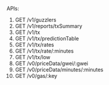 APIs:

1. GET /v1/guzzlers
2. GET /v1/reports/txSummary
3. GET /v1/tx
4. GET /v1/tx/predictionTable
5. GET /v1/tx/rates
6. GET /v1/tx/rate/:minutes
7. GET /v1/tx/low
8. GET /v0/priceData/gwei/:gwei
9. GET /v0/priceData/minutes/:minutes
10. GET /v0/gas/:key
